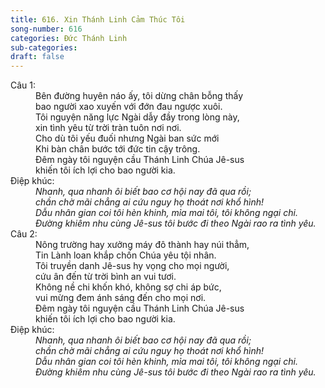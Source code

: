 ```yaml
---
title: 616. Xin Thánh Linh Cảm Thúc Tôi
song-number: 616
categories: Đức Thánh Linh
sub-categories: 
draft: false
---
```

<dl><dt>Câu 1:</dt><dd data-verse="1">Bên đường huyên náo ấy, tôi dừng chân bỗng thấy <br/>bao người xao xuyến với đớn đau ngược xuôi. <br/>Tôi nguyện năng lực Ngài dẫy đầy trong lòng này, <br/>xin tình yêu từ trời tràn tuôn nơi nơi. <br/>Cho dù tôi yếu đuối nhưng Ngài ban sức mới <br/>Khi bàn chân bước tới đức tin cậy trông. <br/>Đêm ngày tôi nguyện cầu Thánh Linh Chúa Jê-sus <br/>khiến tôi ích lợi cho bao người kia. </dd><dt>Điệp khúc:</dt><dd data-chorus="1"><em>Nhanh, qua nhanh ôi biết bao cơ hội nay đã qua rồi; <br/>chần chờ mãi chẳng ai cứu nguy họ thoát nơi khổ hình! <br/>Dẫu nhân gian coi tôi hèn khinh, mỉa mai tôi, tôi không ngại chi. <br/>Đường khiêm nhu cùng Jê-sus tôi bước đi theo Ngài rao ra tình yêu. </em></dd><dt>Câu 2:</dt><dd data-verse="2">Nông trường hay xưởng máy đô thành hay núi thẳm, <br/>Tin Lành loan khắp chốn Chúa yêu tội nhân. <br/>Tôi truyền danh Jê-sus hy vọng cho mọi người, <br/>cứu ân đến từ trời bình an vui tươi. <br/>Không nề chi khốn khó, không sợ chi áp bức, <br/>vui mừng đem ánh sáng đến cho mọi nơi. <br/>Đêm ngày tôi nguyện cầu Thánh Linh Chúa Jê-sus <br/>khiến tôi ích lợi cho bao người kia. </dd><dt>Điệp khúc:</dt><dd data-chorus="1"><em>Nhanh, qua nhanh ôi biết bao cơ hội nay đã qua rồi; <br/>chần chờ mãi chẳng ai cứu nguy họ thoát nơi khổ hình! <br/>Dẫu nhân gian coi tôi hèn khinh, mỉa mai tôi, tôi không ngại chi. <br/>Đường khiêm nhu cùng Jê-sus tôi bước đi theo Ngài rao ra tình yêu. </em></dd></dl>
